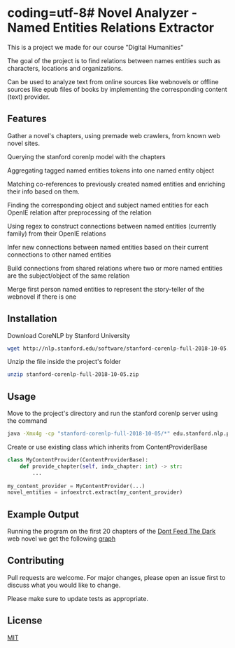 # coding=utf-8# Novel Analyzer - Named Entities Relations Extractor

This is a project we made for our course "Digital Humanities"

The goal of the project is to find relations between names entities such as 
characters, locations and organizations.

Can be used to analyze text from online sources like webnovels or offline 
sources like epub files of books by implementing the corresponding content (text) provider.

## Features
Gather a novel's chapters, using premade web crawlers, from known web novel sites.

Querying the stanford corenlp model with the chapters

Aggregating tagged named entities tokens into one named entity object

Matching co-references to previously created named entities and enriching their info based on them.

Finding the corresponding object and subject named entities for each OpenIE relation after preprocessing of the relation

Using regex to construct connections between named entities (currently family) from their OpenIE relations  

Infer new connections between named entities based on their current connections to other named entities

Build connections from shared relations where two or more named entities are the subject/object of the same relation

Merge first person named entities to represent the story-teller of the webnovel if there is one

## Installation
Download CoreNLP by Stanford University
```bash
wget http://nlp.stanford.edu/software/stanford-corenlp-full-2018-10-05.zip
```
Unzip the file inside the project's folder
```bash
unzip stanford-corenlp-full-2018-10-05.zip
```


## Usage
Move to the project's directory and run the stanford corenlp server using the command
```bash
java -Xmx4g -cp "stanford-corenlp-full-2018-10-05/*" edu.stanford.nlp.pipeline.StanfordCoreNLPServer -port 9000
```

Create or use existing class which inherits from ContentProviderBase

```python
class MyContentProvider(ContentProviderBase):
    def provide_chapter(self, indx_chapter: int) -> str:
        ...
        
my_content_provider = MyContentProvider(...)
novel_entities = infoextrct.extract(my_content_provider)
```

## Example Output
Running the program on the first 20 chapters of the
[Dont Feed The Dark](https://www.royalroad.com/fiction/6245/dont-feed-the-dark) 
web novel we get the following
[graph](dont-feed-the-dark.html)

## Contributing
Pull requests are welcome. For major changes, please open an issue first to discuss what you would like to change.

Please make sure to update tests as appropriate.

## License
[MIT](https://choosealicense.com/licenses/mit/)
